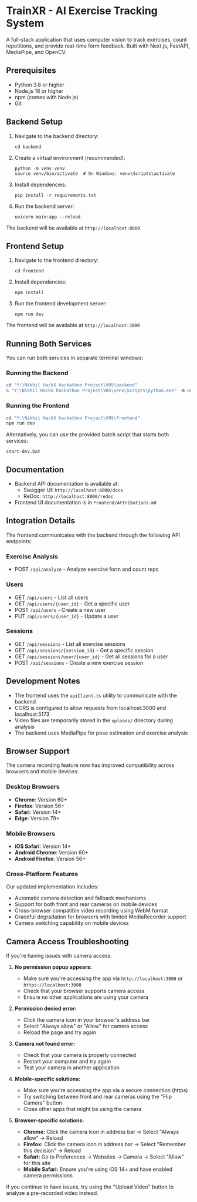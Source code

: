 # TrainXR - AI Exercise Tracking System

A full-stack application that uses computer vision to track exercises, count repetitions, and provide real-time form feedback. Built with Next.js, FastAPI, MediaPipe, and OpenCV.

## Prerequisites

- Python 3.8 or higher
- Node.js 18 or higher
- npm (comes with Node.js)
- Git

## Backend Setup

1. Navigate to the backend directory:
   ```
   cd backend
   ```

2. Create a virtual environment (recommended):
   ```
   python -m venv venv
   source venv/bin/activate  # On Windows: venv\Scripts\activate
   ```

3. Install dependencies:
   ```
   pip install -r requirements.txt
   ```

4. Run the backend server:
   ```
   uvicorn main:app --reload
   ```

The backend will be available at `http://localhost:8000`

## Frontend Setup

1. Navigate to the frontend directory:
   ```
   cd frontend
   ```

2. Install dependencies:
   ```
   npm install
   ```

3. Run the frontend development server:
   ```
   npm run dev
   ```

The frontend will be available at `http://localhost:3000`

## Running Both Services

You can run both services in separate terminal windows:

### Running the Backend
```powershell
cd "Y:\Nikhil HackX hackathon Project\V05\backend"
& "Y:\Nikhil HackX hackathon Project\V05\venv\Scripts\python.exe" -m uvicorn main:app --reload
```

### Running the Frontend
```powershell
cd "Y:\Nikhil HackX hackathon Project\V05\Frontend"
npm run dev
```

Alternatively, you can use the provided batch script that starts both services:
```
start-dev.bat
```

## Documentation

- Backend API documentation is available at:
  - Swagger UI: `http://localhost:8000/docs`
  - ReDoc: `http://localhost:8000/redoc`
- Frontend UI documentation is in `Frontend/Attributions.md`

## Integration Details

The frontend communicates with the backend through the following API endpoints:

### Exercise Analysis
- POST `/api/analyze` - Analyze exercise form and count reps

### Users
- GET `/api/users` - List all users
- GET `/api/users/{user_id}` - Get a specific user
- POST `/api/users` - Create a new user
- PUT `/api/users/{user_id}` - Update a user

### Sessions
- GET `/api/sessions` - List all exercise sessions
- GET `/api/sessions/{session_id}` - Get a specific session
- GET `/api/sessions/user/{user_id}` - Get all sessions for a user
- POST `/api/sessions` - Create a new exercise session

## Development Notes

- The frontend uses the `apiClient.ts` utility to communicate with the backend
- CORS is configured to allow requests from localhost:3000 and localhost:5173
- Video files are temporarily stored in the `uploads/` directory during analysis
- The backend uses MediaPipe for pose estimation and exercise analysis

## Browser Support

The camera recording feature now has improved compatibility across browsers and mobile devices:

### Desktop Browsers
- **Chrome**: Version 60+
- **Firefox**: Version 56+
- **Safari**: Version 14+
- **Edge**: Version 79+

### Mobile Browsers
- **iOS Safari**: Version 14+
- **Android Chrome**: Version 60+
- **Android Firefox**: Version 56+

### Cross-Platform Features

Our updated implementation includes:
- Automatic camera detection and fallback mechanisms
- Support for both front and rear cameras on mobile devices
- Cross-browser compatible video recording using WebM format
- Graceful degradation for browsers with limited MediaRecorder support
- Camera switching capability on mobile devices

## Camera Access Troubleshooting

If you're having issues with camera access:

1. **No permission popup appears:**
   - Make sure you're accessing the app via `http://localhost:3000` or `https://localhost:3000`
   - Check that your browser supports camera access
   - Ensure no other applications are using your camera

2. **Permission denied error:**
   - Click the camera icon in your browser's address bar
   - Select "Always allow" or "Allow" for camera access
   - Reload the page and try again

3. **Camera not found error:**
   - Check that your camera is properly connected
   - Restart your computer and try again
   - Test your camera in another application

4. **Mobile-specific solutions:**
   - Make sure you're accessing the app via a secure connection (https)
   - Try switching between front and rear cameras using the "Flip Camera" button
   - Close other apps that might be using the camera

5. **Browser-specific solutions:**
   - **Chrome:** Click the camera icon in address bar → Select "Always allow" → Reload
   - **Firefox:** Click the camera icon in address bar → Select "Remember this decision" → Reload
   - **Safari:** Go to Preferences → Websites → Camera → Select "Allow" for this site
   - **Mobile Safari:** Ensure you're using iOS 14+ and have enabled camera permissions

If you continue to have issues, try using the "Upload Video" button to analyze a pre-recorded video instead.